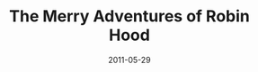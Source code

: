 ---
title: "The Merry Adventures of Robin Hood"
bookAuthor: "Howard Pyle"
layout: book
format: "kindle"
recommended: "true"
date: "2011-05-29"
tag: book
projects: false
books: true
hidden: false
category: book
amazonLink: "http://amzn.to/2w0uyXE"
---